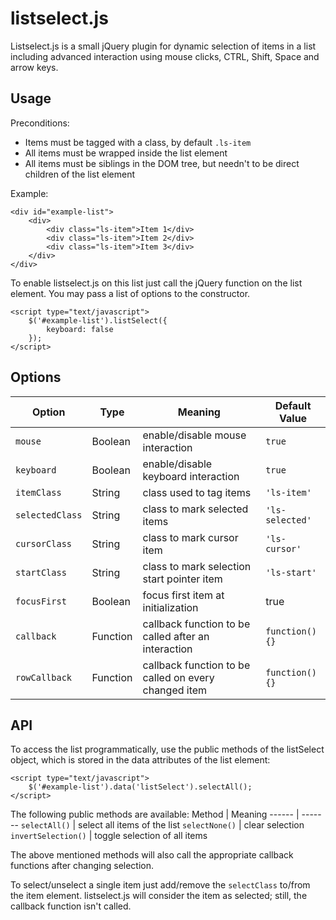 # listselect.js

Listselect.js is a small jQuery plugin for dynamic selection of items in a list including advanced interaction using
mouse clicks, CTRL, Shift, Space and arrow keys.

## Usage

Preconditions:
* Items must be tagged with a class, by default `.ls-item`
* All items must be wrapped inside the list element
* All items must be siblings in the DOM tree, but needn't to be direct children of the list element

Example:
```
<div id="example-list">
    <div>
        <div class="ls-item">Item 1</div>
        <div class="ls-item">Item 2</div>
        <div class="ls-item">Item 3</div>
    </div>
</div>
```

To enable listselect.js on this list just call the jQuery function on the list element. You may pass a list of options
to the constructor.
```
<script type="text/javascript">
    $('#example-list').listSelect({
        keyboard: false
    });
</script>
```

## Options

Option | Type | Meaning | Default Value
------ | ---- | ------- | -------------
`mouse` | Boolean | enable/disable mouse interaction | `true`
`keyboard` | Boolean | enable/disable keyboard interaction | `true`
`itemClass` | String | class used to tag items | `'ls-item'`
`selectedClass` | String | class to mark selected items | `'ls-selected'`
`cursorClass` | String | class to mark cursor item | `'ls-cursor'`
`startClass` | String | class to mark selection start pointer item | `'ls-start'`
`focusFirst` | Boolean | focus first item at initialization | true
`callback` | Function | callback function to be called after an interaction | `function() {}`
`rowCallback` | Function | callback function to be called on every changed item | `function() {}`

## API

To access the list programmatically, use the public methods of the listSelect object, which is stored in the data
attributes of the list element:
```
<script type="text/javascript">
    $('#example-list').data('listSelect').selectAll();
</script>
```

The following public methods are available:
Method | Meaning
------ | -------
`selectAll()` | select all items of the list
`selectNone()` | clear selection
`invertSelection()` | toggle selection of all items

The above mentioned methods will also call the appropriate callback functions after changing selection.

To select/unselect a single item just add/remove the `selectClass` to/from the item element. listselect.js will consider
the item as selected; still, the callback function isn't called.
